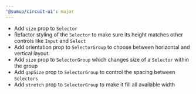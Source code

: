 ```yaml
---
'@sumup/circuit-ui': major
---
```


- Add `size` prop to `Selector`
- Refactor styling of the `Selector` to make sure its height matches other controls like `Input` and `Select`
- Add orientation prop to `SelectorGroup` to choose between horizontal and vertical layout.
- Add `size` prop to `SelectorGroup` which changes size of a `Selector` within the group
- Add `gapSize` prop to `SelectorGroup` to control the spacing between `Selectors`
- Add `stretch` prop to `SelectorGroup` to make it fill all available width
